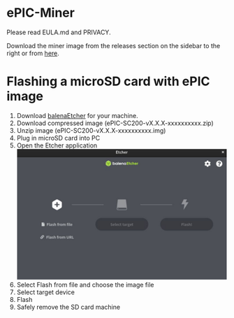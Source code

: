 # ePIC-Miner

Please read EULA.md and PRIVACY.

Download the miner image from the releases section on the sidebar to the right or from [here](https://github.com/epicblockchain/epic-miner/releases/tag/1.0.0).

# Flashing a microSD card with ePIC image

1. Download [balenaEtcher](https://www.balena.io/etcher/) for your machine.
2. Download compressed image (ePIC-SC200-vX.X.X-xxxxxxxxxx.zip)
3. Unzip image (ePIC-SC200-vX.X.X-xxxxxxxxxx.img)
4. Plug in microSD card into PC
5. Open the Etcher application
![image of etcher application](balena.png)
6. Select Flash from file and choose the image file
7. Select target device
8. Flash
9. Safely remove the SD card machine
